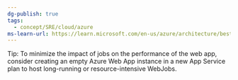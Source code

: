 ```yaml
---
dg-publish: true
tags:
  - concept/SRE/cloud/azure
ms-learn-url: https://learn.microsoft.com/en-us/azure/architecture/best-practices/background-jobs#azure-web-apps-and-webjobs
---
```



Tip:
To minimize the impact of jobs on the performance of the web app, consider creating an empty Azure Web App instance in a new App Service plan to host long-running or resource-intensive WebJobs.